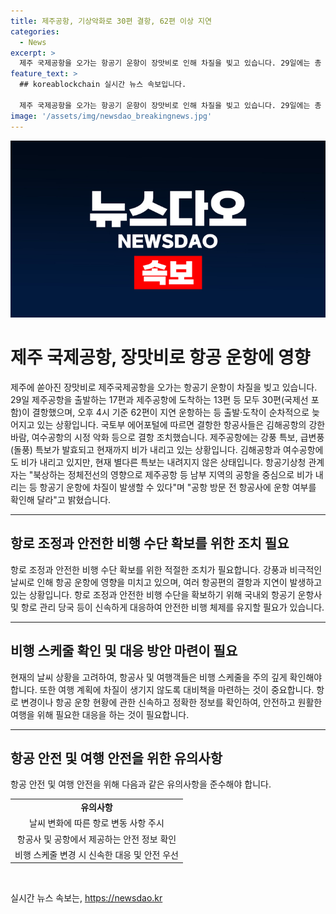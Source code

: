 ```yaml
---
title: 제주공항, 기상악화로 30편 결항, 62편 이상 지연
categories:
  - News
excerpt: >
  제주 국제공항을 오가는 항공기 운항이 장맛비로 인해 차질을 빚고 있습니다. 29일에는 총 30편의 항공편이 결항되거나 지연되는 등의 문제가 발생했습니다. 국토부 에어포털에 따르면 김해공항과 여수공항의 악화된 기상 조건으로 인해 항공편이 영향을 받았습니다. 이에 항공기상청은 여행객들에게 항공사에 운항 여부를 사전에 확인할 것을 권고하고 있습니다. 현재까지는 출발과 도착이 속속 늦어지고 있으며, 이는 남부 지역의 기상 조건에 의한 것으로 보입니다.
feature_text: >
  ## koreablockchain 실시간 뉴스 속보입니다.

  제주 국제공항을 오가는 항공기 운항이 장맛비로 인해 차질을 빚고 있습니다. 29일에는 총 30편의 항공편이 결항되거나 지연되는 등의 문제가 발생했습니다. 국토부 에어포털에 따르면 김해공항과 여수공항의 악화된 기상 조건으로 인해 항공편이 영향을 받았습니다. 이에 항공기상청은 여행객들에게 항공사에 운항 여부를 사전에 확인할 것을 권고하고 있습니다. 현재까지는 출발과 도착이 속속 늦어지고 있으며, 이는 남부 지역의 기상 조건에 의한 것으로 보입니다.
image: '/assets/img/newsdao_breakingnews.jpg'
---
```


<p><img src="/assets/img/newsdao_breakingnews.jpg" alt="koreablockchain 속보" /></p>

<h1>제주 국제공항, 장맛비로 항공 운항에 영향</h1>

<p data-ke-size="size16">제주에 쏟아진 장맛비로 제주국제공항을 오가는 항공기 운항이 차질을 빚고 있습니다. 29일 제주공항을 출발하는 17편과 제주공항에 도착하는 13편 등 모두 30편(국제선 포함)이 결항했으며, 오후 4시 기준 62편이 지연 운항하는 등 출발·도착이 순차적으로 늦어지고 있는 상황입니다. 국토부 에어포털에 따르면 결항한 항공사들은 김해공항의 강한 바람, 여수공항의 시정 악화 등으로 결항 조치했습니다. 제주공항에는 강풍 특보, 급변풍(돌풍) 특보가 발효되고 현재까지 비가 내리고 있는 상황입니다. 김해공항과 여수공항에도 비가 내리고 있지만, 현재 별다른 특보는 내려지지 않은 상태입니다. 항공기상청 관계자는 "북상하는 정체전선의 영향으로 제주공항 등 남부 지역의 공항을 중심으로 비가 내리는 등 항공기 운항에 차질이 발생할 수 있다"며 "공항 방문 전 항공사에 운항 여부를 확인해 달라"고 밝혔습니다.</p>

<hr>

<h2 data-ke-size="size26">항로 조정과 안전한 비행 수단 확보를 위한 조치 필요</h2>

<p data-ke-size="size16">항로 조정과 안전한 비행 수단 확보를 위한 적절한 조치가 필요합니다. 강풍과 비극적인 날씨로 인해 항공 운항에 영향을 미치고 있으며, 여러 항공편의 결항과 지연이 발생하고 있는 상황입니다. 항로 조정과 안전한 비행 수단을 확보하기 위해 국내외 항공기 운항사 및 항로 관리 당국 등이 신속하게 대응하여 안전한 비행 체제를 유지할 필요가 있습니다.</p>

<hr>

<h2 data-ke-size="size26">비행 스케줄 확인 및 대응 방안 마련이 필요</h2>

<p data-ke-size="size16">현재의 날씨 상황을 고려하여, 항공사 및 여행객들은 비행 스케줄을 주의 깊게 확인해야 합니다. 또한 여행 계획에 차질이 생기지 않도록 대비책을 마련하는 것이 중요합니다. 항로 변경이나 항공 운항 현황에 관한 신속하고 정확한 정보를 확인하여, 안전하고 원활한 여행을 위해 필요한 대응을 하는 것이 필요합니다.</p>

<hr>

<h2 data-ke-size="size26">항공 안전 및 여행 안전을 위한 유의사항</h2>

<p data-ke-size="size16">항공 안전 및 여행 안전을 위해 다음과 같은 유의사항을 준수해야 합니다.</p>

<table>
    <tbody>
        <tr>
            <td style="text-align: center; height: 17px;"><b>유의사항</b></td>
        </tr>
        <tr>
            <td style="text-align: center; height: 17px;">날씨 변화에 따른 항로 변동 사항 주시</td>
        </tr>
        <tr>
            <td style="text-align: center; height: 17px;">항공사 및 공항에서 제공하는 안전 정보 확인</td>
        </tr>
        <tr>
            <td style="text-align: center; height: 17px;">비행 스케줄 변경 시 신속한 대응 및 안전 우선</td>
        </tr>
    </tbody>
</table>

<p data-ke-size="size16">&nbsp;</p>
실시간 뉴스 속보는, <a href="https://newsdao.kr" rel="dofollow">https://newsdao.kr</a>


